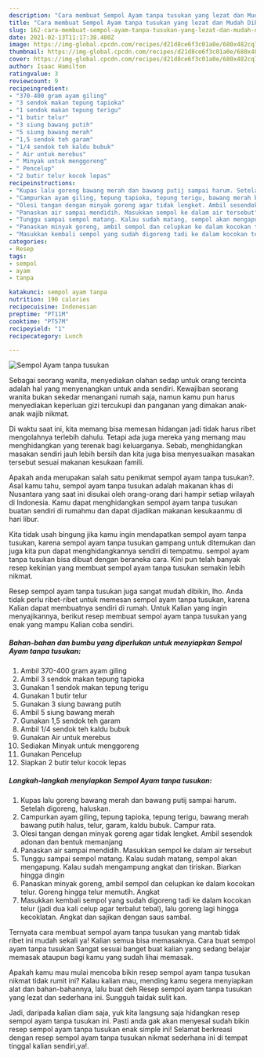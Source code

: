 ```yaml
---
description: "Cara membuat Sempol Ayam tanpa tusukan yang lezat dan Mudah Dibuat"
title: "Cara membuat Sempol Ayam tanpa tusukan yang lezat dan Mudah Dibuat"
slug: 162-cara-membuat-sempol-ayam-tanpa-tusukan-yang-lezat-dan-mudah-dibuat
date: 2021-02-13T11:17:38.480Z
image: https://img-global.cpcdn.com/recipes/d21d8ce6f3c01a0e/680x482cq70/sempol-ayam-tanpa-tusukan-foto-resep-utama.jpg
thumbnail: https://img-global.cpcdn.com/recipes/d21d8ce6f3c01a0e/680x482cq70/sempol-ayam-tanpa-tusukan-foto-resep-utama.jpg
cover: https://img-global.cpcdn.com/recipes/d21d8ce6f3c01a0e/680x482cq70/sempol-ayam-tanpa-tusukan-foto-resep-utama.jpg
author: Isaac Hamilton
ratingvalue: 3
reviewcount: 9
recipeingredient:
- "370-400 gram ayam giling"
- "3 sendok makan tepung tapioka"
- "1 sendok makan tepung terigu"
- "1 butir telur"
- "3 siung bawang putih"
- "5 siung bawang merah"
- "1,5 sendok teh garam"
- "1/4 sendok teh kaldu bubuk"
- " Air untuk merebus"
- " Minyak untuk menggoreng"
- " Pencelup"
- "2 butir telur kocok lepas"
recipeinstructions:
- "Kupas lalu goreng bawang merah dan bawang putij sampai harum. Setelah digoreng, haluskan."
- "Campurkan ayam giling, tepung tapioka, tepung terigu, bawang merah bawang putih halus, telur, garam, kaldu bubuk. Campur rata."
- "Olesi tangan dengan minyak goreng agar tidak lengket. Ambil sesendok adonan dan bentuk memanjang"
- "Panaskan air sampai mendidih. Masukkan sempol ke dalam air tersebut"
- "Tunggu sampai sempol matang. Kalau sudah matang, sempol akan mengapung. Kalau sudah mengampung angkat dan tiriskan. Biarkan hingga dingin"
- "Panaskan minyak goreng, ambil sempol dan celupkan ke dalam kocokan telur. Goreng hingga telur memutih. Angkat"
- "Masukkan kembali sempol yang sudah digoreng tadi ke dalam kocokan telur (jadi dua kali celup agar terbalut tebal), lalu goreng lagi hingga kecoklatan. Angkat dan sajikan dengan saus sambal."
categories:
- Resep
tags:
- sempol
- ayam
- tanpa

katakunci: sempol ayam tanpa 
nutrition: 190 calories
recipecuisine: Indonesian
preptime: "PT11M"
cooktime: "PT57M"
recipeyield: "1"
recipecategory: Lunch

---
```



![Sempol Ayam tanpa tusukan](https://img-global.cpcdn.com/recipes/d21d8ce6f3c01a0e/680x482cq70/sempol-ayam-tanpa-tusukan-foto-resep-utama.jpg)

Sebagai seorang wanita, menyediakan olahan sedap untuk orang tercinta adalah hal yang menyenangkan untuk anda sendiri. Kewajiban seorang  wanita bukan sekedar menangani rumah saja, namun kamu pun harus menyediakan keperluan gizi tercukupi dan panganan yang dimakan anak-anak wajib nikmat.

Di waktu  saat ini, kita memang bisa memesan hidangan jadi tidak harus ribet mengolahnya terlebih dahulu. Tetapi ada juga mereka yang memang mau menghidangkan yang terenak bagi keluarganya. Sebab, menghidangkan masakan sendiri jauh lebih bersih dan kita juga bisa menyesuaikan masakan tersebut sesuai makanan kesukaan famili. 



Apakah anda merupakan salah satu penikmat sempol ayam tanpa tusukan?. Asal kamu tahu, sempol ayam tanpa tusukan adalah makanan khas di Nusantara yang saat ini disukai oleh orang-orang dari hampir setiap wilayah di Indonesia. Kamu dapat menghidangkan sempol ayam tanpa tusukan buatan sendiri di rumahmu dan dapat dijadikan makanan kesukaanmu di hari libur.

Kita tidak usah bingung jika kamu ingin mendapatkan sempol ayam tanpa tusukan, karena sempol ayam tanpa tusukan gampang untuk ditemukan dan juga kita pun dapat menghidangkannya sendiri di tempatmu. sempol ayam tanpa tusukan bisa dibuat dengan beraneka cara. Kini pun telah banyak resep kekinian yang membuat sempol ayam tanpa tusukan semakin lebih nikmat.

Resep sempol ayam tanpa tusukan juga sangat mudah dibikin, lho. Anda tidak perlu ribet-ribet untuk memesan sempol ayam tanpa tusukan, karena Kalian dapat membuatnya sendiri di rumah. Untuk Kalian yang ingin menyajikannya, berikut resep membuat sempol ayam tanpa tusukan yang enak yang mampu Kalian coba sendiri.

<!--inarticleads1-->

##### Bahan-bahan dan bumbu yang diperlukan untuk menyiapkan Sempol Ayam tanpa tusukan:

1. Ambil 370-400 gram ayam giling
1. Ambil 3 sendok makan tepung tapioka
1. Gunakan 1 sendok makan tepung terigu
1. Gunakan 1 butir telur
1. Gunakan 3 siung bawang putih
1. Ambil 5 siung bawang merah
1. Gunakan 1,5 sendok teh garam
1. Ambil 1/4 sendok teh kaldu bubuk
1. Gunakan  Air untuk merebus
1. Sediakan  Minyak untuk menggoreng
1. Gunakan  Pencelup
1. Siapkan 2 butir telur kocok lepas




<!--inarticleads2-->

##### Langkah-langkah menyiapkan Sempol Ayam tanpa tusukan:

1. Kupas lalu goreng bawang merah dan bawang putij sampai harum. Setelah digoreng, haluskan.
1. Campurkan ayam giling, tepung tapioka, tepung terigu, bawang merah bawang putih halus, telur, garam, kaldu bubuk. Campur rata.
1. Olesi tangan dengan minyak goreng agar tidak lengket. Ambil sesendok adonan dan bentuk memanjang
1. Panaskan air sampai mendidih. Masukkan sempol ke dalam air tersebut
1. Tunggu sampai sempol matang. Kalau sudah matang, sempol akan mengapung. Kalau sudah mengampung angkat dan tiriskan. Biarkan hingga dingin
1. Panaskan minyak goreng, ambil sempol dan celupkan ke dalam kocokan telur. Goreng hingga telur memutih. Angkat
1. Masukkan kembali sempol yang sudah digoreng tadi ke dalam kocokan telur (jadi dua kali celup agar terbalut tebal), lalu goreng lagi hingga kecoklatan. Angkat dan sajikan dengan saus sambal.




Ternyata cara membuat sempol ayam tanpa tusukan yang mantab tidak ribet ini mudah sekali ya! Kalian semua bisa memasaknya. Cara buat sempol ayam tanpa tusukan Sangat sesuai banget buat kalian yang sedang belajar memasak ataupun bagi kamu yang sudah lihai memasak.

Apakah kamu mau mulai mencoba bikin resep sempol ayam tanpa tusukan nikmat tidak rumit ini? Kalau kalian mau, mending kamu segera menyiapkan alat dan bahan-bahannya, lalu buat deh Resep sempol ayam tanpa tusukan yang lezat dan sederhana ini. Sungguh taidak sulit kan. 

Jadi, daripada kalian diam saja, yuk kita langsung saja hidangkan resep sempol ayam tanpa tusukan ini. Pasti anda gak akan menyesal sudah bikin resep sempol ayam tanpa tusukan enak simple ini! Selamat berkreasi dengan resep sempol ayam tanpa tusukan nikmat sederhana ini di tempat tinggal kalian sendiri,ya!.

